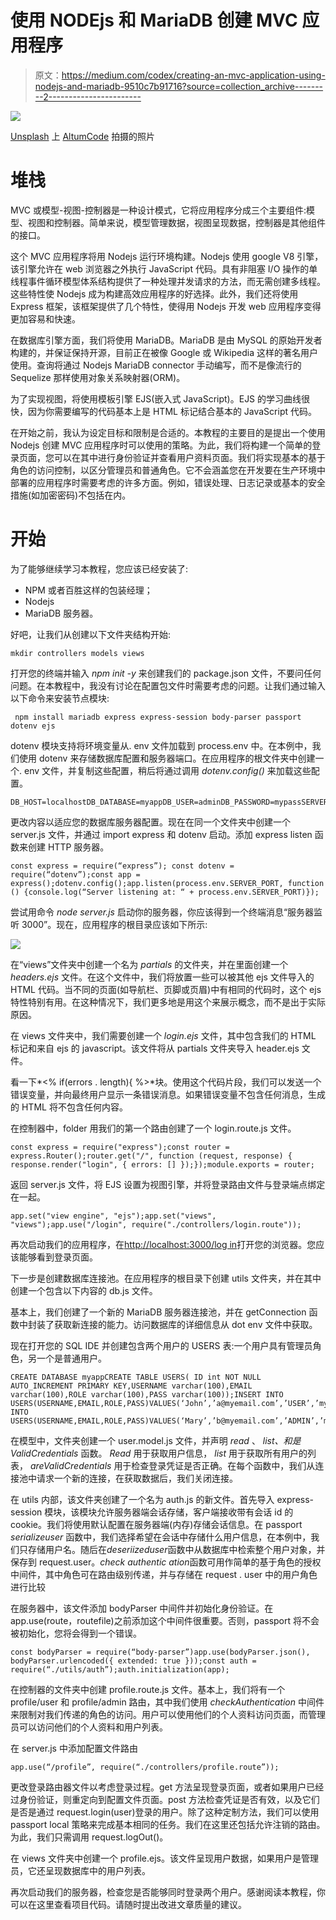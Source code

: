 # 使用 NODEjs 和 MariaDB 创建 MVC 应用程序

> 原文：<https://medium.com/codex/creating-an-mvc-application-using-nodejs-and-mariadb-9510c7b91716?source=collection_archive---------2----------------------->

![](img/c10f596eeb3e73f114b96cb3bced4423.png)

[Unsplash](https://unsplash.com?utm_source=medium&utm_medium=referral) 上 [AltumCode](https://unsplash.com/@altumcode?utm_source=medium&utm_medium=referral) 拍摄的照片

# 堆栈

MVC 或模型-视图-控制器是一种设计模式，它将应用程序分成三个主要组件:模型、视图和控制器。简单来说，模型管理数据，视图呈现数据，控制器是其他组件的接口。

这个 MVC 应用程序将用 Nodejs 运行环境构建。Nodejs 使用 google V8 引擎，该引擎允许在 web 浏览器之外执行 JavaScript 代码。具有非阻塞 I/O 操作的单线程事件循环模型体系结构提供了一种处理并发请求的方法，而无需创建多线程。这些特性使 Nodejs 成为构建高效应用程序的好选择。此外，我们还将使用 Express 框架，该框架提供了几个特性，使得用 Nodejs 开发 web 应用程序变得更加容易和快速。

在数据库引擎方面，我们将使用 MariaDB。MariaDB 是由 MySQL 的原始开发者构建的，并保证保持开源，目前正在被像 Google 或 Wikipedia 这样的著名用户使用。查询将通过 Nodejs MariaDB connector 手动编写，而不是像流行的 Sequelize 那样使用对象关系映射器(ORM)。

为了实现视图，将使用模板引擎 EJS(嵌入式 JavaScript)。EJS 的学习曲线很快，因为你需要编写的代码基本上是 HTML 标记结合基本的 JavaScript 代码。

在开始之前，我认为设定目标和限制是合适的。本教程的主要目的是提出一个使用 Nodejs 创建 MVC 应用程序时可以使用的策略。为此，我们将构建一个简单的登录页面，您可以在其中进行身份验证并查看用户资料页面。我们将实现基本的基于角色的访问控制，以区分管理员和普通角色。它不会涵盖您在开发要在生产环境中部署的应用程序时需要考虑的许多方面。例如，错误处理、日志记录或基本的安全措施(如加密密码)不包括在内。

# 开始

为了能够继续学习本教程，您应该已经安装了:

*   NPM 或者百胜这样的包装经理；
*   Nodejs
*   MariaDB 服务器。

好吧，让我们从创建以下文件夹结构开始:

```
mkdir controllers models views
```

打开您的终端并输入 *npm init -y* 来创建我们的 package.json 文件，不要问任何问题。在本教程中，我没有讨论在配置包文件时需要考虑的问题。让我们通过输入以下命令来安装节点模块:

```
 npm install mariadb express express-session body-parser passport dotenv ejs
```

dotenv 模块支持将环境变量从. env 文件加载到 process.env 中。在本例中，我们使用 dotenv 来存储数据库配置和服务器端口。在应用程序的根文件夹中创建一个. env 文件，并复制这些配置，稍后将通过调用 *dotenv.config()* 来加载这些配置。

```
DB_HOST=localhostDB_DATABASE=myappDB_USER=adminDB_PASSWORD=mypassSERVER_PORT=3000
```

更改内容以适应您的数据库服务器配置。现在在同一个文件夹中创建一个 server.js 文件，并通过 import express 和 dotenv 启动。添加 express listen 函数来创建 HTTP 服务器。

```
const express = require(“express”); const dotenv = require(“dotenv”);const app = express();dotenv.config();app.listen(process.env.SERVER_PORT, function () {console.log(“Server listening at: “ + process.env.SERVER_PORT)});
```

尝试用命令 *node server.js* 启动你的服务器，你应该得到一个终端消息“服务器监听 3000”。现在，应用程序的根目录应该如下所示:

![](img/cc35719a297f42fe11d9bd0f49309925.png)

在“views”文件夹中创建一个名为 *partials* 的文件夹，并在里面创建一个 *headers.ejs* 文件。在这个文件中，我们将放置一些可以被其他 ejs 文件导入的 HTML 代码。当不同的页面(如导航栏、页脚或页眉)中有相同的代码时，这个 ejs 特性特别有用。在这种情况下，我们更多地是用这个来展示概念，而不是出于实际原因。

在 views 文件夹中，我们需要创建一个 *login.ejs* 文件，其中包含我们的 HTML 标记和来自 ejs 的 javascript。该文件将从 partials 文件夹导入 header.ejs 文件。

看一下*<% if(errors . length){ %>*块。使用这个代码片段，我们可以发送一个错误变量，并向最终用户显示一条错误消息。如果错误变量不包含任何消息，生成的 HTML 将不包含任何内容。

在控制器中，folder 用我们的第一个路由创建了一个 login.route.js 文件。

```
const express = require("express");const router = express.Router();router.get("/", function (request, response) { response.render("login", { errors: [] });});module.exports = router;
```

返回 server.js 文件，将 EJS 设置为视图引擎，并将登录路由文件与登录端点绑定在一起。

```
app.set("view engine", "ejs");app.set("views", "views");app.use("/login", require("./controllers/login.route"));
```

再次启动我们的应用程序，在[http://localhost:3000/log in](http://localhost:3000/login)打开您的浏览器。您应该能够看到登录页面。

下一步是创建数据库连接池。在应用程序的根目录下创建 utils 文件夹，并在其中创建一个包含以下内容的 db.js 文件。

基本上，我们创建了一个新的 MariaDB 服务器连接池，并在 getConnection 函数中封装了获取新连接的能力。访问数据库的详细信息从 dot env 文件中获取。

现在打开您的 SQL IDE 并创建包含两个用户的 USERS 表:一个用户具有管理员角色，另一个是普通用户。

```
CREATE DATABASE myappCREATE TABLE USERS( ID int NOT NULL AUTO_INCREMENT PRIMARY KEY,USERNAME varchar(100),EMAIL varchar(100),ROLE varchar(100),PASS varchar(100));INSERT INTO USERS(USERNAME,EMAIL,ROLE,PASS)VALUES(‘John’,’a@myemail.com’,’USER’,’mypassword’);INSERT INTO USERS(USERNAME,EMAIL,ROLE,PASS)VALUES(‘Mary’,’b@myemail.com’,’ADMIN’,’mypassword’);
```

在模型中，文件夹创建一个 user.model.js 文件，并声明 *read* 、 *list、*和*是 ValidCredentials* 函数。 *Read* 用于获取用户信息， *list* 用于获取所有用户的列表， *areValidCredentials* 用于检查登录凭证是否正确。在每个函数中，我们从连接池中请求一个新的连接，在获取数据后，我们关闭连接。

在 utils 内部，该文件夹创建了一个名为 auth.js 的新文件。首先导入 express-session 模块，该模块允许服务器端会话存储，客户端接收带有会话 id 的 cookie。我们将使用默认配置在服务器端(内存)存储会话信息。在 passport *serializeuser* 函数中，我们选择希望在会话中存储什么用户信息，在本例中，我们只存储用户名。随后在*deseriizeduser*函数中从数据库中检索整个用户对象，并保存到 request.user。*check authentic ation*函数可用作简单的基于角色的授权中间件，其中角色可在路由级别传递，并与存储在 request . user 中的用户角色进行比较

在服务器中，该文件添加 bodyParser 中间件并初始化身份验证。在 app.use(route，routefile)之前添加这个中间件很重要。否则，passport 将不会被初始化，您将会得到一个错误。

```
const bodyParser = require(“body-parser”)app.use(bodyParser.json(), bodyParser.urlencoded({ extended: true }));const auth = require(“./utils/auth”);auth.initialization(app);
```

在控制器的文件夹中创建 profile.route.js 文件。基本上，我们将有一个 profile/user 和 profile/admin 路由，其中我们使用 *checkAuthentication* 中间件来限制对我们传递的角色的访问。用户可以使用他们的个人资料访问页面，而管理员可以访问他们的个人资料和用户列表。

在 server.js 中添加配置文件路由

```
app.use(“/profile”, require(“./controllers/profile.route”));
```

更改登录路由器文件以考虑登录过程。get 方法呈现登录页面，或者如果用户已经过身份验证，则重定向到配置文件页面。post 方法检查凭证是否有效，以及它们是否是通过 request.login(user)登录的用户。除了这种定制方法，我们可以使用 passport local 策略来完成基本相同的任务。我们在这里还包括允许注销的路由。为此，我们只需调用 request.logOut()。

在 views 文件夹中创建一个 profile.ejs。该文件呈现用户数据，如果用户是管理员，它还呈现数据库中的用户列表。

再次启动我们的服务器，检查您是否能够同时登录两个用户。感谢阅读本教程，你可以在这里查看项目代码。请随时提出改进文章质量的建议。